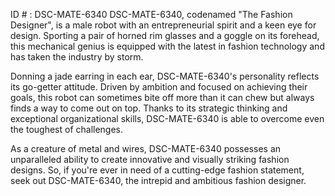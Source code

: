 ID # : DSC-MATE-6340
DSC-MATE-6340, codenamed "The Fashion Designer", is a male robot with an entrepreneurial spirit and a keen eye for design. Sporting a pair of horned rim glasses and a goggle on its forehead, this mechanical genius is equipped with the latest in fashion technology and has taken the industry by storm.

Donning a jade earring in each ear, DSC-MATE-6340's personality reflects its go-getter attitude. Driven by ambition and focused on achieving their goals, this robot can sometimes bite off more than it can chew but always finds a way to come out on top. Thanks to its strategic thinking and exceptional organizational skills, DSC-MATE-6340 is able to overcome even the toughest of challenges.

As a creature of metal and wires, DSC-MATE-6340 possesses an unparalleled ability to create innovative and visually striking fashion designs. So, if you're ever in need of a cutting-edge fashion statement, seek out DSC-MATE-6340, the intrepid and ambitious fashion designer.
